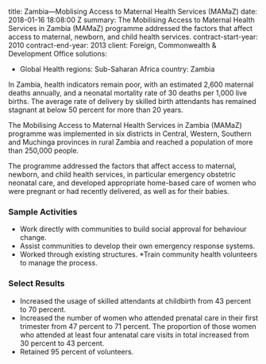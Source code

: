 
title: Zambia—Moblising Access to Maternal Health Services (MAMaZ)
date: 2018-01-16 18:08:00 Z
summary: The Mobilising Access to Maternal Health Services in Zambia (MAMaZ) programme
  addressed the factors that affect access to maternal, newborn, and child health
  services.
contract-start-year: 2010
contract-end-year: 2013
client: Foreign, Commonwealth & Development Office
solutions:
- Global Health
regions: Sub-Saharan Africa
country: Zambia


In Zambia, health indicators remain poor, with an estimated 2,600 maternal deaths annually, and a neonatal mortality rate of 30 deaths per 1,000 live births. The average rate of delivery by skilled birth attendants has remained stagnant at below 50 percent for more than 20 years.

The Mobilising Access to Maternal Health Services in Zambia (MAMaZ) programme was implemented in six districts in Central, Western, Southern and Muchinga provinces in rural Zambia and reached a population of more than 250,000 people.

The programme addressed the factors that affect access to maternal, newborn, and child health services, in particular emergency obstetric neonatal care, and developed appropriate home-based care of women who were pregnant or had recently delivered, as well as for their babies.

### Sample Activities

* Work directly with communities to build social approval for behaviour change.
* Assist communities to develop their own emergency response systems.
* Worked through existing structures.
*Train community health volunteers to manage the process.

### Select Results

* Increased the usage of skilled attendants at childbirth from 43 percent to 70 percent.
* Increased the number of women who attended prenatal care in their first trimester from 47 percent to 71 percent. The proportion of those women who attended at least four antenatal care visits in total increased from 30 percent to 43 percent.
* Retained 95 percent of volunteers.
